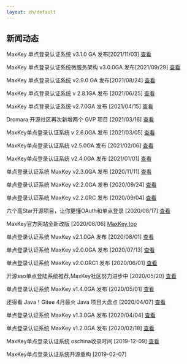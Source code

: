 ```yaml
---
layout: zh/default
---
```

<h2>新闻动态</h2>

MaxKey 单点登录认证系统 v3.1.0 GA 发布[2021/11/03] 
<a href="https://www.oschina.net/news/167060/maxkey-3-1-0-ga-released" target="_blank">查看</a>
<br/>

MaxKey 单点登录认证系统微服务架构 v3.0.0GA 发布[2021/09/29] 
<a href="https://www.oschina.net/news/162238/maxkey-3-0-0-ga" target="_blank">查看</a>
<br/>

MaxKey 单点登录认证系统 v2.9.0 GA 发布[2021/08/24] 
<a href="https://www.oschina.net/news/157023/maxkey-2-9-0-ga" target="_blank">查看</a>
<br/>

MaxKey 单点登录认证系统 v 2.8.1GA 发布 [2021/06/25] 
<a href="https://www.oschina.net/news/147646/maxkey-2-8-1-ga" target="_blank">查看</a>
<br/>

MaxKey 单点登录认证系统 v2.7.0GA 发布 [2021/04/15] 
<a href="https://www.oschina.net/news/137556/maxkey-2-7-0-ga" target="_blank">查看</a>
<br/>

Dromara 开源社区再次新增两个 GVP 项目 [2021/03/16] 
<a href="https://www.oschina.net/news/133311/dromara-news" target="_blank">查看</a>
<br/>

MaxKey单点登录认证系统 v 2.6.0GA 发布 [2021/03/05] 
<a href="https://www.oschina.net/news/131947/maxkey-2-6-0-ga" target="_blank">查看</a>
<br/>

MaxKey单点登录认证系统  v2.5.0GA  发布 [2021/02/06] 
<a href="https://www.oschina.net/search?scope=news&q=maxkey&days=0&onlytitle=0&sort_by_time=1" target="_blank">查看</a>
<br/>

MaxKey单点登录认证系统  v2.4.0GA  发布 [2021/01/01] 
<a href="https://www.oschina.net/search?scope=news&q=maxkey&days=0&onlytitle=0&sort_by_time=1" target="_blank">查看</a>
<br/>

单点登录认证系统 MaxKey v2.3.0GA  发布 [2020/11/11] 
<a href="https://www.oschina.net/news/120328/maxkey-2-3-0-released" target="_blank">查看</a> <br/>

单点登录认证系统 MaxKey v2.2.0GA  发布 [2020/09/24] 
<a href="https://my.oschina.net/u/4420055/blog/4641359" target="_blank">查看</a><br/>

单点登录认证系统 MaxKey v2.2.0RC  发布 [2020/09/04] 
<a href="https://www.oschina.net/news/118371/maxkey-2-2-0-rc-released" target="_blank">查看</a> <br/>

六个高Star开源项目，让你更懂OAuth和单点登录 [2020/08/17] 
<a href="https://www.bilibili.com/read/cv7206185/" target="_blank">查看</a><br/>

MaxKey官方网站全新改版 [2020/08/06] 
<a href="https://www.maxkey.top" target="_blank">MaxKey.top</a><br/>

单点登录认证系统 MaxKey v2.1.0GA  发布 [2020/08/01] 
<a href="https://www.oschina.net/news/117724/maxkey-2-1-0-ga-released" target="_blank">查看</a><br/>

单点登录认证系统 MaxKey v2.0.0GA  发布 [2020/07/13] 
<a href="https://www.oschina.net/news/117142/maxkey-2-0-0-ga-released" target="_blank">查看</a><br/>

单点登录认证系统 MaxKey v2.0.0RC1 发布 [2020/06/01] 
<a href="https://www.oschina.net/news/116082/maxkey-2-0-0-rc1-released" target="_blank">查看</a><br/>

开源sso单点登陆系统推荐,MaxKey社区努力进步中 [2020/05/20]
<a href="https://blog.csdn.net/netsec_steven/article/details/106230338">查看</a><br/>

单点登录认证系统 MaxKey v1.4.0GA  发布 [2020/05/01] 
<a href="https://www.oschina.net/news/115416/maxkey-1-4-0-ga" target="_blank">查看</a><br/>

还得看 Java！Gitee 4月最火 Java 项目大盘点 [2020/04/07]
<a href="https://www.bilibili.com/read/cv6029156" target="_blank">查看</a><br/>

单点登录认证系统 MaxKey v1.3.0GA  发布 [2020/04/04] 
<a href="https://www.oschina.net/news/114633/maxkey-1-3-0-ga" target="_blank">查看</a><br/>

单点登录认证系统 MaxKey v1.2.0GA  发布 [2020/02/18] 
<a href="https://my.oschina.net/u/4420055/blog/3167682" target="_blank">查看</a><br/>

MaxKey单点登录认证系统 oschina收录时间 [2019-12-09]
<a href="https://www.oschina.net/p/maxkey" target="_blank">查看</a><br/>

MaxKey单点登录认证系统开源重构 [2019-02-07]
